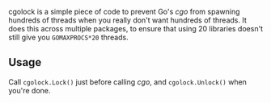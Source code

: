 cgolock is a simple piece of code to prevent Go's *cgo* from spawning hundreds of threads when you really don't want hundreds of threads. It does this across multiple packages, to ensure that using 20 libraries doesn't still give you `GOMAXPROCS*20` threads.

## Usage

Call `cgolock.Lock()` just before calling *cgo*, and `cgolock.Unlock()` when you're done.
